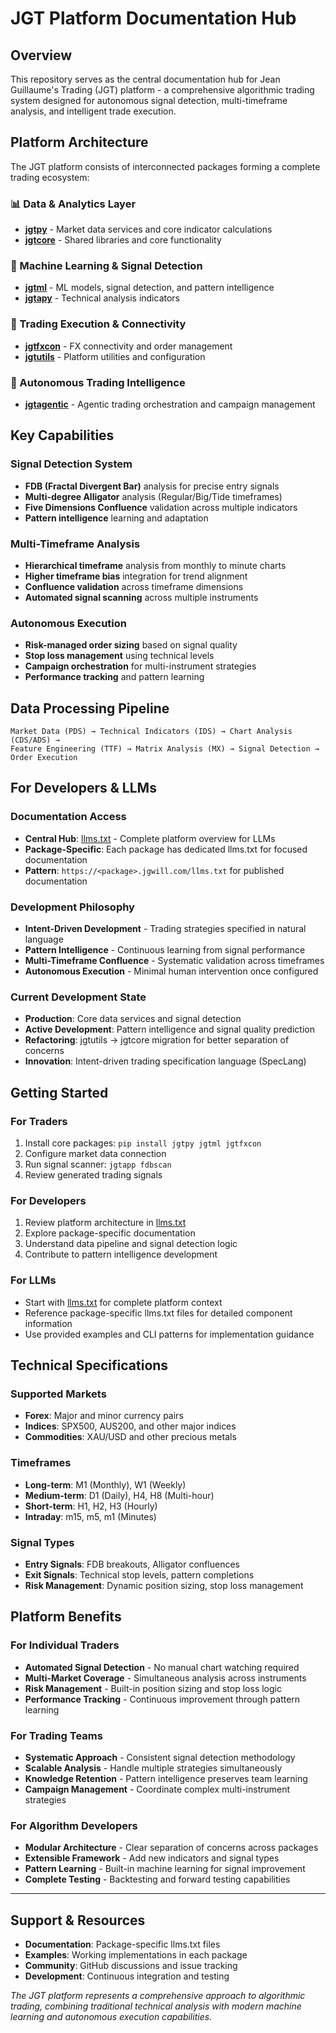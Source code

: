 # JGT Platform Documentation Hub

## Overview

This repository serves as the central documentation hub for Jean Guillaume's Trading (JGT) platform - a comprehensive algorithmic trading system designed for autonomous signal detection, multi-timeframe analysis, and intelligent trade execution.

## Platform Architecture

The JGT platform consists of interconnected packages forming a complete trading ecosystem:

### 📊 Data & Analytics Layer
- **[jgtpy](https://github.com/jgwill/jgtpy)** - Market data services and core indicator calculations
- **[jgtcore](https://github.com/jgwill/jgtcore)** - Shared libraries and core functionality

### 🤖 Machine Learning & Signal Detection
- **[jgtml](https://github.com/jgwill/jgtml)** - ML models, signal detection, and pattern intelligence
- **[jgtapy](https://github.com/jgwill/jgtapy)** - Technical analysis indicators

### 🔗 Trading Execution & Connectivity
- **[jgtfxcon](https://github.com/jgwill/jgtfxcon)** - FX connectivity and order management
- **[jgtutils](https://github.com/jgwill/jgtutils)** - Platform utilities and configuration

### 🧠 Autonomous Trading Intelligence
- **[jgtagentic](https://github.com/jgwill/jgtagentic)** - Agentic trading orchestration and campaign management

## Key Capabilities

### Signal Detection System
- **FDB (Fractal Divergent Bar)** analysis for precise entry signals
- **Multi-degree Alligator** analysis (Regular/Big/Tide timeframes)
- **Five Dimensions Confluence** validation across multiple indicators
- **Pattern intelligence** learning and adaptation

### Multi-Timeframe Analysis
- **Hierarchical timeframe** analysis from monthly to minute charts
- **Higher timeframe bias** integration for trend alignment
- **Confluence validation** across timeframe dimensions
- **Automated signal scanning** across multiple instruments

### Autonomous Execution
- **Risk-managed order sizing** based on signal quality
- **Stop loss management** using technical levels
- **Campaign orchestration** for multi-instrument strategies
- **Performance tracking** and pattern learning

## Data Processing Pipeline

```
Market Data (PDS) → Technical Indicators (IDS) → Chart Analysis (CDS/ADS) → 
Feature Engineering (TTF) → Matrix Analysis (MX) → Signal Detection → Order Execution
```

## For Developers & LLMs

### Documentation Access
- **Central Hub**: [llms.txt](./llms.txt) - Complete platform overview for LLMs
- **Package-Specific**: Each package has dedicated llms.txt for focused documentation
- **Pattern**: `https://<package>.jgwill.com/llms.txt` for published documentation

### Development Philosophy
- **Intent-Driven Development** - Trading strategies specified in natural language
- **Pattern Intelligence** - Continuous learning from signal performance
- **Multi-Timeframe Confluence** - Systematic validation across timeframes
- **Autonomous Execution** - Minimal human intervention once configured

### Current Development State
- **Production**: Core data services and signal detection
- **Active Development**: Pattern intelligence and signal quality prediction
- **Refactoring**: jgtutils → jgtcore migration for better separation of concerns
- **Innovation**: Intent-driven trading specification language (SpecLang)

## Getting Started

### For Traders
1. Install core packages: `pip install jgtpy jgtml jgtfxcon`
2. Configure market data connection
3. Run signal scanner: `jgtapp fdbscan`
4. Review generated trading signals

### For Developers
1. Review platform architecture in [llms.txt](./llms.txt)
2. Explore package-specific documentation
3. Understand data pipeline and signal detection logic
4. Contribute to pattern intelligence development

### For LLMs
- Start with [llms.txt](./llms.txt) for complete platform context
- Reference package-specific llms.txt files for detailed component information
- Use provided examples and CLI patterns for implementation guidance

## Technical Specifications

### Supported Markets
- **Forex**: Major and minor currency pairs
- **Indices**: SPX500, AUS200, and other major indices  
- **Commodities**: XAU/USD and other precious metals

### Timeframes
- **Long-term**: M1 (Monthly), W1 (Weekly)
- **Medium-term**: D1 (Daily), H4, H8 (Multi-hour)
- **Short-term**: H1, H2, H3 (Hourly)
- **Intraday**: m15, m5, m1 (Minutes)

### Signal Types
- **Entry Signals**: FDB breakouts, Alligator confluences
- **Exit Signals**: Technical stop levels, pattern completions
- **Risk Management**: Dynamic position sizing, stop loss management

## Platform Benefits

### For Individual Traders
- **Automated Signal Detection** - No manual chart watching required
- **Multi-Market Coverage** - Simultaneous analysis across instruments
- **Risk Management** - Built-in position sizing and stop loss logic
- **Performance Tracking** - Continuous improvement through pattern learning

### For Trading Teams
- **Systematic Approach** - Consistent signal detection methodology
- **Scalable Analysis** - Handle multiple strategies simultaneously
- **Knowledge Retention** - Pattern intelligence preserves team learning
- **Campaign Management** - Coordinate complex multi-instrument strategies

### For Algorithm Developers
- **Modular Architecture** - Clear separation of concerns across packages
- **Extensible Framework** - Add new indicators and signal types
- **Pattern Learning** - Built-in machine learning for signal improvement
- **Complete Testing** - Backtesting and forward testing capabilities

---

## Support & Resources

- **Documentation**: Package-specific llms.txt files
- **Examples**: Working implementations in each package
- **Community**: GitHub discussions and issue tracking
- **Development**: Continuous integration and testing

*The JGT platform represents a comprehensive approach to algorithmic trading, combining traditional technical analysis with modern machine learning and autonomous execution capabilities.*
